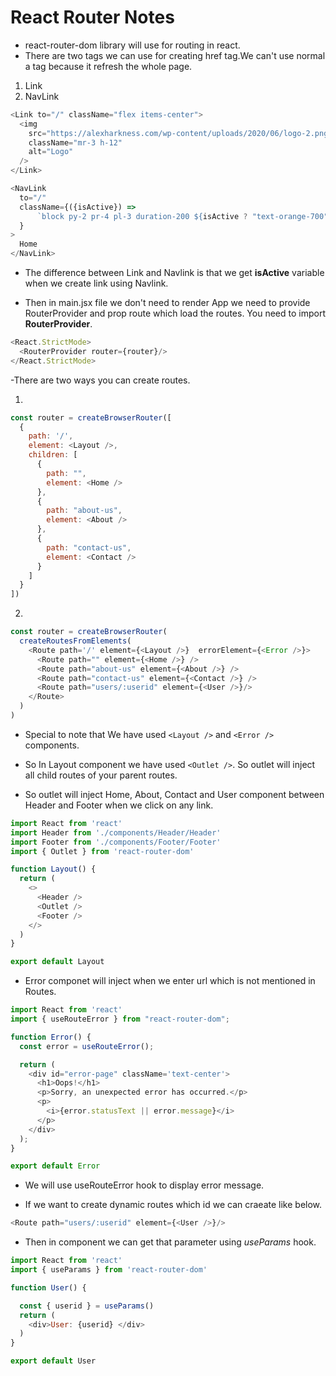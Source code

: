 # React Router Notes

- react-router-dom library will use for routing in react.
- There are two tags we can use for creating href tag.We can't use normal a tag because it refresh the whole page.

 1. Link
 2. NavLink

```javascript
<Link to="/" className="flex items-center"> 
  <img
    src="https://alexharkness.com/wp-content/uploads/2020/06/logo-2.png"
    className="mr-3 h-12"
    alt="Logo"
  />
</Link>

<NavLink
  to="/"
  className={({isActive}) =>
      `block py-2 pr-4 pl-3 duration-200 ${isActive ? "text-orange-700" : "text-gray-700"} border-b border-gray-100 hover:bg-gray-50 lg:hover:bg-transparent lg:border-0 hover:text-orange-700 lg:p-0`
  }
>
  Home
</NavLink>
```

- The difference between Link and Navlink is that we get **isActive** variable when we create link using Navlink.

- Then in main.jsx file we don't need to render App we need to provide RouterProvider and prop route which load the routes. You need to import **RouterProvider**.

```javascript
<React.StrictMode>
  <RouterProvider router={router}/>
</React.StrictMode>
```

-There are two ways you can create routes.

1.

```javascript
const router = createBrowserRouter([
  {
    path: '/',
    element: <Layout />,
    children: [
      {
        path: "",
        element: <Home />
      }, 
      {
        path: "about-us",
        element: <About />
      },
      {
        path: "contact-us",
        element: <Contact />
      }
    ]  
  }
])
```

2.

```javascript
const router = createBrowserRouter(
  createRoutesFromElements(
    <Route path='/' element={<Layout />}  errorElement={<Error />}>
      <Route path="" element={<Home />} />
      <Route path="about-us" element={<About />} />
      <Route path="contact-us" element={<Contact />} />
      <Route path="users/:userid" element={<User />}/>
    </Route>
  )
)
```

- Special to note that We have used ```<Layout />``` and ```<Error />``` components.

- So In Layout component we have used ```<Outlet />```. So outlet will inject all child routes of your parent routes.

- So outlet will inject Home, About, Contact and User component between Header and Footer when we click on any link.  

```javascript
import React from 'react'
import Header from './components/Header/Header'
import Footer from './components/Footer/Footer'
import { Outlet } from 'react-router-dom'

function Layout() {
  return (
    <>
      <Header />
      <Outlet />
      <Footer />
    </>
  )
}

export default Layout
```

- Error componet will inject when we enter url which is not mentioned in Routes.

```javascript
import React from 'react'
import { useRouteError } from "react-router-dom";

function Error() {
  const error = useRouteError();

  return (
    <div id="error-page" className='text-center'>
      <h1>Oops!</h1>
      <p>Sorry, an unexpected error has occurred.</p>
      <p>
        <i>{error.statusText || error.message}</i>
      </p>
    </div>
  );
}

export default Error
```

- We will use useRouteError hook to display error message.

- If we want to create dynamic routes which id we can craeate like below.

```javascript
<Route path="users/:userid" element={<User />}/>
```

- Then in component we can get that parameter using *useParams* hook.

```javascript
import React from 'react'
import { useParams } from 'react-router-dom'

function User() {

  const { userid } = useParams()
  return (
    <div>User: {userid} </div>
  )
}

export default User
```